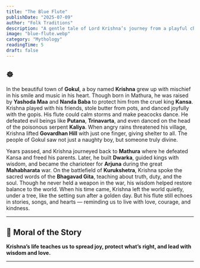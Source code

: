 ```yaml
---
title: "The Blue Flute"
publishDate: "2025-07-09"
author: "Folk Traditions"
description: "A gentle tale of Lord Krishna’s journey from a playful child in Gokul to the wise charioteer of Kurukshetra."
image: "blue-flute.webp"
category: "Mythology"
readingTime: 5
draft: false
---
```


## ☸️

In the beautiful town of **Gokul**, a boy named **Krishna** grew up with mischief in his smile and music in his heart. Though born in Mathura, he was raised by **Yashoda Maa** and **Nanda Baba** to protect him from the cruel king **Kansa**.
Krishna played with his friends, stole butter from pots, and danced joyfully with the gopis. His flute could calm storms and make peacocks dance.
He defeated evil beings like **Putana**, **Trinavarta**, and even danced on the head of the poisonous serpent **Kaliya**.
When angry rains threatened his village, Krishna lifted **Govardhan Hill** with just one finger, giving shelter to all. The people of Gokul saw not just a naughty boy, but someone truly divine.

Years passed, and Krishna journeyed back to **Mathura** where he defeated Kansa and freed his parents. Later, he built **Dwarka**, guided kings with wisdom, and became the charioteer for **Arjuna** during the great **Mahabharata** war.
On the battlefield of **Kurukshetra**, Krishna spoke the sacred words of the **Bhagavad Gita**, teaching about truth, duty, and the soul. Though he never held a weapon in the war, his wisdom helped restore balance to the world.
When his time came, Krishna left the world quietly, under a tree, like the setting sun after a golden day. But his flute still echoes in stories, songs, and hearts — reminding us to live with love, courage, and kindness.

---

## 🌼 Moral of the Story

**Krishna’s life teaches us to spread joy, protect what’s right, and lead with wisdom and love.**

---

